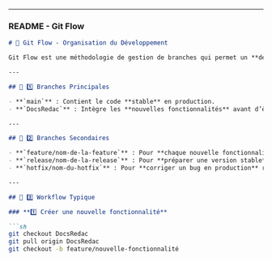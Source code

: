 
---

### **README - Git Flow**  

```md
# 🌱 Git Flow - Organisation du Développement

Git Flow est une méthodologie de gestion de branches qui permet un **développement structuré** et une **collaboration efficace**.

---

## 📌 1️⃣ Branches Principales

- **`main`** : Contient le code **stable** en production.
- **`DocsRedac`** : Intègre les **nouvelles fonctionnalités** avant d’être fusionné dans `main`.

---

## 📌 2️⃣ Branches Secondaires

- **`feature/nom-de-la-feature`** : Pour **chaque nouvelle fonctionnalité**.
- **`release/nom-de-la-release`** : Pour **préparer une version stable** avant production.
- **`hotfix/nom-du-hotfix`** : Pour **corriger un bug en production** rapidement.

---

## 📌 3️⃣ Workflow Typique

### **1️⃣ Créer une nouvelle fonctionnalité**

```sh
git checkout DocsRedac
git pull origin DocsRedac
git checkout -b feature/nouvelle-fonctionnalité
